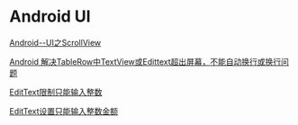 # Android UI 
[Android--UI之ScrollView](https://www.cnblogs.com/plokmju/p/android_ScrollView.html)

[Android 解决TableRow中TextView或Edittext超出屏幕，不能自动换行或换行问题](https://blog.csdn.net/fan7983377/article/details/52054333)

[EditText限制只能输入整数](https://blog.csdn.net/a872822645/article/details/51741975)

[EditText设置只能输入整数金额](https://blog.csdn.net/youjia29/article/details/78271365)